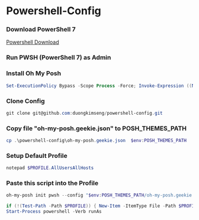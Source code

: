 # Powershell-Config

### Download PowerShell 7

[Powershell Download](https://github.com/PowerShell/PowerShell)

### Run PWSH (PowerShell 7) as Admin

### Install Oh My Posh

```powershell
Set-ExecutionPolicy Bypass -Scope Process -Force; Invoke-Expression ((New-Object System.Net.WebClient).DownloadString('https://ohmyposh.dev/install.ps1'))
```

### Clone Config

```powershell
git clone git@github.com:duongkimseng/powershell-config.git
```

### Copy file "oh-my-posh.geekie.json" to POSH_THEMES_PATH

```powershell
cp .\powershell-config\oh-my-posh.geekie.json  $env:POSH_THEMES_PATH
```

### Setup Default Profile

```powershell
notepad $PROFILE.AllUsersAllHosts
```

### Paste this script into the Profile

```powershell
oh-my-posh init pwsh --config "$env:POSH_THEMES_PATH/oh-my-posh.geekie.json" | Invoke-Expression
```

```powershell
if (!(Test-Path -Path $PROFILE)) { New-Item -ItemType File -Path $PROFILE -Force }
Start-Process powershell -Verb runAs
```
